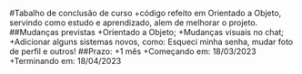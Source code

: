 #Tabalho de conclusão de curso
+código refeito em Orientado a Objeto, servindo como estudo e aprendizado, alem de melhorar o projeto.
##Mudanças previstas
+Orientado a Objeto;
+Mudanças visuais no chat;
+Adicionar alguns sistemas novos, como: Esqueci minha senha, mudar foto de perfil e outros!
##Prazo:
+1 mês
+Começando em: 18/03/2023
+Terminando em: 18/04/2023
